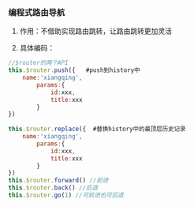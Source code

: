 ### 编程式路由导航

1. 作用：不借助<router-link>实现路由跳转，让路由跳转更加灵活

1. 具体编码：

```javascript
//$router的两个API
this.$router.push({   #push到history中
    name:'xiangqing',
        params:{
            id:xxx,
            title:xxx
        }
})
​
this.$router.replace({  #替换history中的最顶层历史记录
    name:'xiangqing',
        params:{
            id:xxx,
            title:xxx
        }
})
this.$router.forward() //前进
this.$router.back() //后退
this.$router.go(1) //可前进也可后退
```
